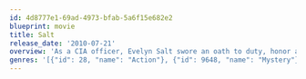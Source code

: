 ```yaml
---
id: 4d8777e1-69ad-4973-bfab-5a6f15e682e2
blueprint: movie
title: Salt
release_date: '2010-07-21'
overview: 'As a CIA officer, Evelyn Salt swore an oath to duty, honor and country. Her loyalty will be tested when a defector accuses her of being a Russian spy. Salt goes on the run, using all her skills and years of experience as a covert operative to elude capture. Salt''s efforts to prove her innocence only serve to cast doubt on her motives, as the hunt to uncover the truth behind her identity continues and the question remains: "Who is Salt?"'
genres: '[{"id": 28, "name": "Action"}, {"id": 9648, "name": "Mystery"}, {"id": 53, "name": "Thriller"}]'
---
```

